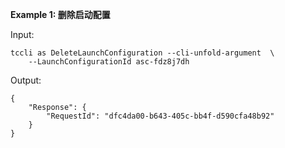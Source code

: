 **Example 1: 删除启动配置**



Input: 

```
tccli as DeleteLaunchConfiguration --cli-unfold-argument  \
    --LaunchConfigurationId asc-fdz8j7dh
```

Output: 
```
{
    "Response": {
        "RequestId": "dfc4da00-b643-405c-bb4f-d590cfa48b92"
    }
}
```

